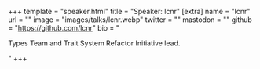 +++
template = "speaker.html"
title = "Speaker: lcnr"
[extra]
  name = "lcnr"
  url = ""
  image = "images/talks/lcnr.webp"
  twitter = ""
  mastodon = ""
  github = "https://github.com/lcnr"
  bio = "<p>Types Team and Trait System Refactor Initiative lead.</p>"
+++
